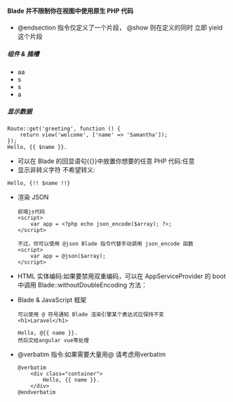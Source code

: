 #### Blade 并不限制你在视图中使用原生 PHP 代码
* @endsection 指令仅定义了一个片段， @show 则在定义的同时 立即 yield 这个片段


##### 组件 & 插槽
* aa
* s
* s
* a


##### 显示数据

```
Route::get('greeting', function () {
    return view('welcome', ['name' => 'Samantha']);
});
Hello, {{ $name }}.
```

* 可以在 Blade 的回显语句{{}}中放置你想要的任意 PHP 代码:任意
* 显示非转义字符 不希望转义:
```
Hello, {!! $name !!}
```
* 渲染 JSON  

	```
	前端js代码
	<script>
		var app = <?php echo json_encode($array); ?>;
	</script>
	
	不过，你可以使用 @json Blade 指令代替手动调用 json_encode 函数
	<script>
        var app = @json($array);
    </script>
	```

* HTML 实体编码:如果要禁用双重编码，可以在 AppServiceProvider 的 boot 中调用 Blade::withoutDoubleEncoding 方法：

* Blade & JavaScript 框架

	```
	可以使用 @ 符号通知 Blade 渲染引擎某个表达式应保持不变
	<h1>Laravel</h1>

	Hello, @{{ name }}.
	然后交给angular vue等处理
	```




* @verbatim 指令:如果需要大量用@ 请考虑用verbatim

	```
	@verbatim
		<div class="container">
			Hello, {{ name }}.
		</div>
	@endverbatim
	```

